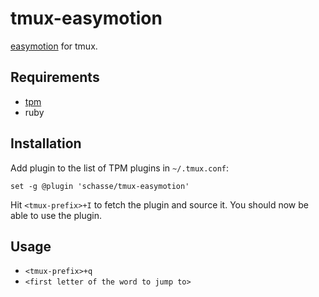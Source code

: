 # tmux-easymotion

[easymotion](https://github.com/easymotion/vim-easymotion) for tmux.

## Requirements

* [tpm](https://github.com/tmux-plugins/tpm)
* ruby

## Installation

Add plugin to the list of TPM plugins in `~/.tmux.conf`:

```
set -g @plugin 'schasse/tmux-easymotion'
```
Hit `<tmux-prefix>+I` to fetch the plugin and source it. You should now be able to use the plugin.

## Usage

* `<tmux-prefix>+q`
* `<first letter of the word to jump to>`
